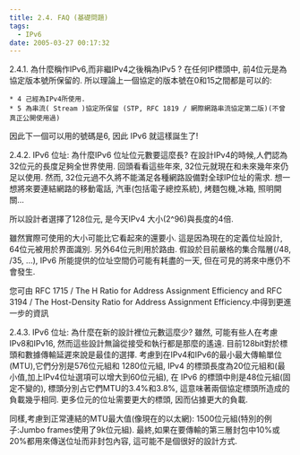 ```yaml
---
title: 2.4. FAQ (基礎問題)
tags:
  - IPv6
date: 2005-03-27 00:17:32
---
```


2.4.1\. 為什麼稱作IPv6,而非繼IPv4之後稱為IPv5 ?
在任何IP標頭中, 前4位元是為協定版本號所保留的. 所以理論上一個協定的版本號在0和15之間都是可以的:

    * 4 己經為IPv4所使用.
    * 5 為串流( Stream )協定所保留 (STP, RFC 1819 / 網際網路串流協定第二版)(不曾真正公開使用過)

因此下一個可以用的號碼是6, 因此 IPv6 就這樣誕生了!

2.4.2\. IPv6 位址: 為什麼IPv6 位址位元數要這麼長?
在設計IPv4的時候,人們認為32位元的長度足夠全世界使用. 回頭看看這些年來, 32位元就現在和未來幾年來仍足以使用.
然而, 32位元過不久將不能滿足各種網路設備對全球IP位址的需求. 想一想將來要連結網路的移動電話, 汽車(包括電子總控系統), 烤麵包機,冰箱, 照明開關...

所以設計者選擇了128位元, 是今天IPv4 大小(2^96)與長度的4倍.

雖然實際可使用的大小可能比它看起來的還要小. 這是因為現在的定義位址設計, 64位元被用於界面識別.
另外64位元則用於路由. 假設於目前嚴格的集合階層(/48, /35, ...), IPv6 所能提供的位址空間仍可能有耗盡的一天, 但在可見的將來中應仍不會發生.

您可由 RFC 1715 / The H Ratio for Address Assignment Efficiency and RFC 3194 / The Host-Density Ratio for Address Assignment Efficiency.中得到更進一步的資訊

2.4.3\. IPv6 位址: 為什麼在新的設計裡位元數這麼少?
雖然, 可能有些人在考慮IPv8和IPv16, 然而這些設計無論從接受和執行都是那麼的遙遠.
目前128bit對於標頭和數據傳輸延遲來說是最佳的選擇.
考慮到在IPv4和IPv6的最小最大傳輸單位(MTU),它們分別是576位元組和 1280位元組,
IPv4 的標頭長度為20位元組和(最小值,加上IPv4位址選項可以增大到60位元組),
在 IPv6 的標頭中則是48位元組(固定不變的), 標頭分別占它們MTU的3.4%和3.8%, 這意味著兩個協定標頭所造成的負載幾乎相同.
更多位元的位址需要更大的標頭, 因而佔據更大的負載.

同樣,考慮到正常連結的MTU最大值(像現在的以太網): 1500位元組(特別的例子:Jumbo frames使用了9k位元組).
最終,如果在要傳輸的第三層封包中10%或20%都用來傳送位址而非封包內容, 這可能不是個很好的設計方式.